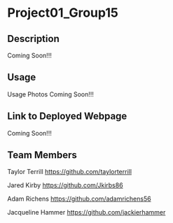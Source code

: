 # Project01_Group15

## Description

Coming Soon!!!

## Usage

Usage Photos Coming Soon!!!

## Link to Deployed Webpage

Coming Soon!!!

## Team Members

Taylor Terrill https://github.com/taylorterrill

Jared Kirby https://github.com/Jkirbs86

Adam Richens https://github.com/adamrichens56

Jacqueline Hammer https://github.com/jackierhammer
